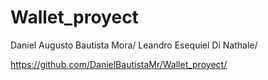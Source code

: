# Wallet_proyect

Daniel Augusto Bautista Mora/
Leandro Esequiel Di Nathale/

https://github.com/DanielBautistaMr/Wallet_proyect/
